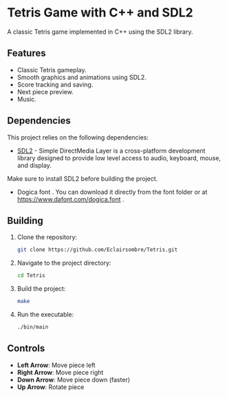 # Tetris Game with C++ and SDL2

A classic Tetris game implemented in C++ using the SDL2 library.


## Features

- Classic Tetris gameplay.
- Smooth graphics and animations using SDL2.
- Score tracking and saving.
- Next piece preview.
- Music.

## Dependencies

This project relies on the following dependencies:

- [SDL2](https://www.libsdl.org/) - Simple DirectMedia Layer is a cross-platform development library designed to provide low level access to audio, keyboard, mouse, and display.

Make sure to install SDL2 before building the project.

- Dogica font .
  You can download it directly from the font folder or at https://www.dafont.com/dogica.font .

## Building

1. Clone the repository:

    ```bash
    git clone https://github.com/Eclairsombre/Tetris.git
    ```

2. Navigate to the project directory:

    ```bash
    cd Tetris
    ```

3. Build the project:

    ```bash
    make
    ```

4. Run the executable:

    ```bash
    ./bin/main
    ```

## Controls

- **Left Arrow**: Move piece left
- **Right Arrow**: Move piece right
- **Down Arrow**: Move piece down (faster)
- **Up Arrow**: Rotate piece



